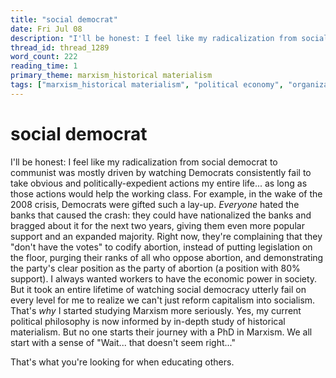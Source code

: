 ```yaml
---
title: "social democrat"
date: Fri Jul 08
description: "I'll be honest: I feel like my radicalization from social democrat to communist was mostly driven by watching Democrats consistently fail to take obvious and..."
thread_id: thread_1289
word_count: 222
reading_time: 1
primary_theme: marxism_historical materialism
tags: ["marxism_historical materialism", "political economy", "organizational theory"]
---
```


# social democrat

I'll be honest: I feel like my radicalization from social democrat to communist was mostly driven by watching Democrats consistently fail to take obvious and politically-expedient actions my entire life... as long as those actions would help the working class. For example, in the wake of the 2008 crisis, Democrats were gifted such a lay-up. *Everyone* hated the banks that caused the crash: they could have nationalized the banks and bragged about it for the next two years, giving them even more popular support and an expanded majority. Right now, they're complaining that they "don't have the votes" to codify abortion, instead of putting legislation on the floor, purging their ranks of all who oppose abortion, and demonstrating the party's clear position as the party of abortion (a position with 80% support). I always wanted workers to have the economic power in society. But it took an entire lifetime of watching social democracy utterly fail on every level for me to realize we can't just reform capitalism into socialism. That's *why* I started studying Marxism more seriously. Yes, my current political philosophy is now informed by in-depth study of historical materialism. But no one starts their journey with a PhD in Marxism. We all start with a sense of "Wait... that doesn't seem right..."

That's what you're looking for when educating others.